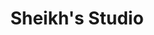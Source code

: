 ---
title: "Sheikh's Studio"
url: /karachi/sheikhs-studio-v2xr-827-c-area-liaquatabad-tow/
shop: photo
---